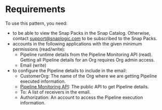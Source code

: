 # Requirements

To use this pattern, you need:

* to be able to view the Snap Packs in the Snap Catalog. Otherwise, contact [support@snaplogic.com](mailto:support@snaplogic.com) to be subscribed to the Snap Packs.
* accounts in the following applications with the given minimum permissions (read/write):
  * Pipeline runtime details from the Pipeline Monitoring API (read). Getting all Pipeline details for an Org requires Org admin access.
  * Email (write)
* to configure the Pipeline details to include in the email:
  * CustomerOrg: The name of the Org where we are getting Pipeline executed information.
  * [Pipeline Monitoring API](https://docs-snaplogic.atlassian.net/wiki/spaces/SD/pages/1438155/Pipeline+Monitoring+API): The public API to get Pipeline details.
  * To: A list of receivers in the email.
  * Authorization: An account to access the Pipeline execution information.

